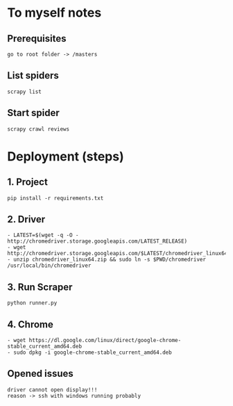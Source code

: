 # To myself notes

## Prerequisites 
    go to root folder -> /masters

## List spiders
    scrapy list
    
## Start spider
    scrapy crawl reviews
    
    
# Deployment (steps)
## 1. Project
    pip install -r requirements.txt
## 2. Driver
    - LATEST=$(wget -q -O - http://chromedriver.storage.googleapis.com/LATEST_RELEASE)
    - wget http://chromedriver.storage.googleapis.com/$LATEST/chromedriver_linux64.zip
    - unzip chromedriver_linux64.zip && sudo ln -s $PWD/chromedriver /usr/local/bin/chromedriver
    
## 3. Run Scraper    
    python runner.py
    
## 4. Chrome
    - wget https://dl.google.com/linux/direct/google-chrome-stable_current_amd64.deb
    - sudo dpkg -i google-chrome-stable_current_amd64.deb
    
## Opened issues
    driver cannot open display!!!
    reason -> ssh with windows running probably